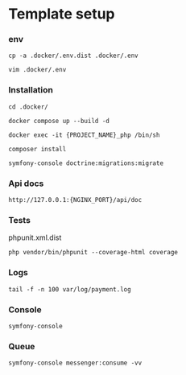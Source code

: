 # Template setup

### env
```
cp -a .docker/.env.dist .docker/.env
```
```
vim .docker/.env
```

### Installation
```
cd .docker/
```
```
docker compose up --build -d
```
```
docker exec -it {PROJECT_NAME}_php /bin/sh
```
```
composer install
```
```
symfony-console doctrine:migrations:migrate
```

### Api docs
```
http://127.0.0.1:{NGINX_PORT}/api/doc
```

### Tests
phpunit.xml.dist
```
php vendor/bin/phpunit --coverage-html coverage
```

### Logs
```
tail -f -n 100 var/log/payment.log
```

### Console
```
symfony-console
```

### Queue
```
symfony-console messenger:consume -vv
```


